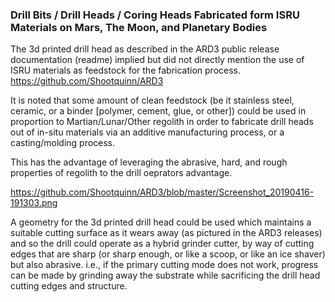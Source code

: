 ### Drill Bits / Drill Heads / Coring Heads Fabricated form ISRU Materials on Mars, The Moon, and Planetary Bodies

The 3d printed drill head as described in the ARD3 public release documentation (readme) implied but did not directly mention the use of ISRU materials as feedstock for the fabrication process. https://github.com/Shootquinn/ARD3

It is noted that some amount of clean feedstock (be it stainless steel, ceramic, or a binder [polymer, cement, glue, or other]) could be used in proportion to Martian/Lunar/Other regolith in order to fabricate drill heads out of in-situ materials via an additive manufacturing process, or a casting/molding process.

This has the advantage of leveraging the abrasive, hard, and rough properties of regolith to the drill oeprators advantage. 

https://github.com/Shootquinn/ARD3/blob/master/Screenshot_20190416-191303.png

A geometry for the 3d printed drill head could be used which maintains a suitable cutting surface as it wears away (as pictured in the ARD3 releases) and so the drill could operate as a hybrid grinder cutter, by way of cutting edges that are sharp (or sharp enough, or like a scoop, or like an ice shaver) but also abrasive. i.e., if the primary cutting mode does not work, progress can be made by grinding away the substrate while sacrificing the drill head cutting edges and structure.
